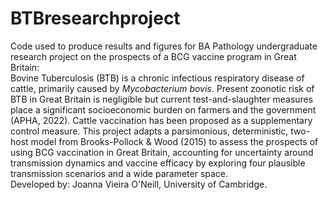 # BTBresearchproject
Code used to produce results and figures for BA Pathology undergraduate research project on the prospects of a BCG vaccine program in Great Britain: <br>
Bovine Tuberculosis (BTB) is a chronic infectious respiratory disease of cattle, primarily caused by _Mycobacterium bovis_. Present zoonotic risk of BTB in Great Britain is negligible but current test-and-slaughter measures place a significant socioeconomic burden on farmers and the government (APHA, 2022). Cattle vaccination has been proposed as a supplementary control measure. This project adapts a parsimonious, deterministic, two-host model from Brooks-Pollock & Wood (2015) to assess the prospects of using BCG vaccination in Great Britain, accounting for uncertainty around transmission dynamics and vaccine efficacy by exploring four plausible transmission scenarios and a wide parameter space. 
<br> Developed by: Joanna Vieira O'Neill, University of Cambridge.
